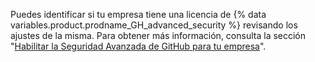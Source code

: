 Puedes identificar si tu empresa tiene una licencia de {% data variables.product.prodname_GH_advanced_security %} revisando los ajustes de la misma. Para obtener más información, consulta la sección "[Habilitar la Seguridad Avanzada de GitHub para tu empresa](/admin/advanced-security/enabling-github-advanced-security-for-your-enterprise#checking-whether-your-license-includes-github-advanced-security)".
